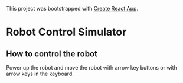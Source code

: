 This project was bootstrapped with [Create React App](https://github.com/facebook/create-react-app).

# Robot Control Simulator

## How to control the robot
Power up the robot and move the robot with arrow key buttons or with arrow keys in the keyboard.
